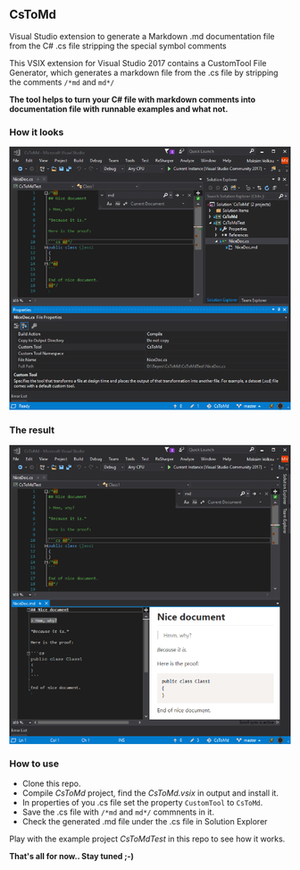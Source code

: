 ## CsToMd

Visual Studio extension to generate a Markdown .md documentation file from the C# .cs file stripping the special symbol comments

This VSIX extension for Visual Studio 2017 contains a CustomTool File Generator, 
which generates a markdown file from the .cs file by stripping the comments `/*md` and `md*/`

**The tool helps to turn your C# file with markdown comments into documentation file with runnable examples and what not.**

### How it looks

![screen1](screen1.png)


### The result

![screen1](screen2.png)


### How to use

- Clone this repo.
- Compile *CsToMd* project, find the *CsToMd.vsix* in output and install it. 
- In properties of you .cs file set the property `CustomTool` to `CsToMd`. 
- Save the .cs file with `/*md` and `md*/` commnents in it. 
- Check the generated .md file under the .cs file in Solution Explorer

Play with the example project *CsToMdTest* in this repo to see how it works.

**That's all for now.. Stay tuned ;-)**
